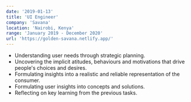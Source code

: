```yaml
---
date: '2019-01-13'
title: 'UI Engineer'
company: 'Savana'
location: 'Nairobi, Kenya'
range: 'January 2019 - December 2020'
url: 'https://golden-savana.netlify.app/' 
---
```


- Understanding user needs through strategic planning.
- Uncovering the implicit atitudes, behaviours and motivations that drive people's choices and desires.
- Formulating insights into a realistic and reliable representation of the consumer. 
- Formulating user insights into concepts and solutions. 
- Reflecting on key learning from the previous tasks.
